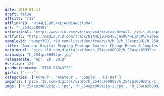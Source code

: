```yaml
---
date: 2019-01-13
draft: false
affsite: "r18"
afflinkr18: "NjA4LjEuMS4xLjAuMC4wLjAuMA"
url: "h_254spz00992"
urloriginal: "http://www.r18.com/videos/vod/movies/detail/-/id=h_254spz00992"
urlfinal: "http://media.r18.com/track/NjA4LjEuMS4xLjAuMC4wLjAuMA/videos/vod/movies/detail/-/id=h_254spz00992"
samplevid: "awspv3001.r18.com/litevideo/freepv/h/h_2/h_254spz992/h_254spz992_dmb_w.mp4"
title: "Amateur Digital Peeping Footage Amateur Change Rooms & Couples Edition"
mainimgurl: "pics.r18.com/digital/video/h_254spz00992/h_254spz00992ps.jpg"
mainimgs: "h_254spz00992ps.jpg"
releasedate: "Apr. 20, 2018"
duration: 120
productioncomp: "STAR PARADISE"
girls: ['----']
categories: ['Voyeur', 'Amateur', 'Couple', 'Hi-Def']
imgurls: ['pics.r18.com/digital/video/h_254spz00992/h_254spz00992jp-1.jpg', 'pics.r18.com/digital/video/h_254spz00992/h_254spz00992jp-2.jpg', 'pics.r18.com/digital/video/h_254spz00992/h_254spz00992jp-3.jpg', 'pics.r18.com/digital/video/h_254spz00992/h_254spz00992jp-4.jpg', 'pics.r18.com/digital/video/h_254spz00992/h_254spz00992jp-5.jpg', 'pics.r18.com/digital/video/h_254spz00992/h_254spz00992jp-6.jpg', 'pics.r18.com/digital/video/h_254spz00992/h_254spz00992jp-7.jpg', 'pics.r18.com/digital/video/h_254spz00992/h_254spz00992jp-8.jpg', 'pics.r18.com/digital/video/h_254spz00992/h_254spz00992jp-9.jpg', 'pics.r18.com/digital/video/h_254spz00992/h_254spz00992jp-10.jpg', 'pics.r18.com/digital/video/h_254spz00992/h_254spz00992jp-11.jpg', 'pics.r18.com/digital/video/h_254spz00992/h_254spz00992jp-12.jpg', 'pics.r18.com/digital/video/h_254spz00992/h_254spz00992jp-13.jpg', 'pics.r18.com/digital/video/h_254spz00992/h_254spz00992jp-14.jpg', 'pics.r18.com/digital/video/h_254spz00992/h_254spz00992jp-15.jpg', 'pics.r18.com/digital/video/h_254spz00992/h_254spz00992jp-16.jpg', 'pics.r18.com/digital/video/h_254spz00992/h_254spz00992jp-17.jpg', 'pics.r18.com/digital/video/h_254spz00992/h_254spz00992jp-18.jpg', 'pics.r18.com/digital/video/h_254spz00992/h_254spz00992jp-19.jpg', 'pics.r18.com/digital/video/h_254spz00992/h_254spz00992jp-20.jpg']
imgs: ['h_254spz00992jp-1.jpg', 'h_254spz00992jp-2.jpg', 'h_254spz00992jp-3.jpg', 'h_254spz00992jp-4.jpg', 'h_254spz00992jp-5.jpg', 'h_254spz00992jp-6.jpg', 'h_254spz00992jp-7.jpg', 'h_254spz00992jp-8.jpg', 'h_254spz00992jp-9.jpg', 'h_254spz00992jp-10.jpg', 'h_254spz00992jp-11.jpg', 'h_254spz00992jp-12.jpg', 'h_254spz00992jp-13.jpg', 'h_254spz00992jp-14.jpg', 'h_254spz00992jp-15.jpg', 'h_254spz00992jp-16.jpg', 'h_254spz00992jp-17.jpg', 'h_254spz00992jp-18.jpg', 'h_254spz00992jp-19.jpg', 'h_254spz00992jp-20.jpg']
---
```

